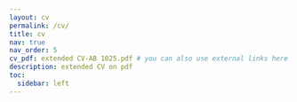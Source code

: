 ```yaml
---
layout: cv
permalink: /cv/
title: cv
nav: true
nav_order: 5
cv_pdf: extended CV-AB 1025.pdf # you can also use external links here
description: extended CV on pdf
toc:
  sidebar: left
---
```

